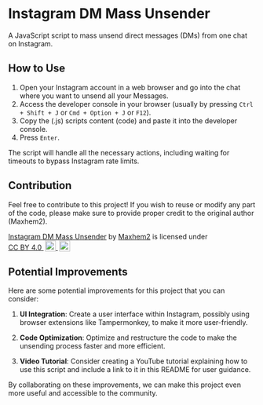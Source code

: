 # Instagram DM Mass Unsender

A JavaScript script to mass unsend direct messages (DMs) from one chat on Instagram.

## How to Use
1. Open your Instagram account in a web browser and go into the chat where you want to unsend all your Messages.
2. Access the developer console in your browser (usually by pressing `Ctrl + Shift + J` or `Cmd + Option + J` or `F12`).
3. Copy the (.js) scripts content (code) and paste it into the developer console.
4. Press `Enter`.

The script will handle all the necessary actions, including waiting for timeouts to bypass Instagram rate limits.

## Contribution
Feel free to contribute to this project! If you wish to reuse or modify any part of the code, please make sure to provide proper credit to the original author (Maxhem2).

<p xmlns:cc="http://creativecommons.org/ns#" xmlns:dct="http://purl.org/dc/terms/">
    <a property="dct:title" rel="cc:attributionURL" href="https://github.com/Maxhem2/instagram-mass-unsender">Instagram DM Mass Unsender</a> by
    <a rel="cc:attributionURL dct:creator" property="cc:attributionName" href="https://github.com/Maxhem2">Maxhem2</a> is licensed under
    <a href="http://creativecommons.org/licenses/by/4.0/" target="_blank" rel="license noopener noreferrer" style="display:inline-block;">
        CC BY 4.0
        <img style="height:22px!important;margin-left:3px;vertical-align:text-bottom;" src="https://mirrors.creativecommons.org/presskit/icons/cc.svg?ref=chooser-v1">
        <img style="height:22px!important;margin-left:3px;vertical-align:text-bottom;" src="https://mirrors.creativecommons.org/presskit/icons/by.svg?ref=chooser-v1">
    </a>
</p>

## Potential Improvements
Here are some potential improvements for this project that you can consider:

1. **UI Integration**: Create a user interface within Instagram, possibly using browser extensions like Tampermonkey, to make it more user-friendly.

2. **Code Optimization**: Optimize and restructure the code to make the unsending process faster and more efficient.

3. **Video Tutorial**: Consider creating a YouTube tutorial explaining how to use this script and include a link to it in this README for user guidance.

By collaborating on these improvements, we can make this project even more useful and accessible to the community.